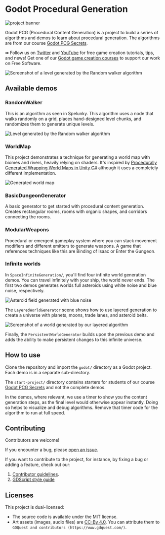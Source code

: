 # Godot Procedural Generation

![project banner](./images/pcg-secrets.png)

Godot PCG (Procedural Content Generation) is a project to build a series of algorithms and demos to learn about procedural generation. The algorithms are from our course [Godot PCG Secrets](https://gdquest.mavenseed.com/courses/godot-pcg-secrets).

➡ Follow us on [Twitter](https://twitter.com/NathanGDQuest) and [YouTube](https://www.youtube.com/c/gdquest/) for free game creation tutorials, tips, and news! Get one of our [Godot game creation courses](https://gdquest.mavenseed.com/) to support our work on Free Software.

![Screenshot of a level generated by the Random walker algorithm](./images/random-walker-2.png)

## Available demos

### RandomWalker

This is an algorithm as seen in Spelunky. This algorithm uses a node that walks randomly on a grid, places hand-designed level chunks, and randomizes them to generate unique levels.

![Level generated by the Random walker algorithm](./images/random-walker-1.png)

### WorldMap

This project demonstrates a technique for generating a world map with biomes and rivers, heavily relying on shaders. It's inspired by [Procedurally Generated Wrapping World Maps in Unity C#](http://www.jgallant.com/procedurally-generating-wrapping-world-maps-in-unity-csharp-part-1/) although it uses a completely different implementation.

![Generated world map](./images/world-map.png)

### BasicDungeonGenerator

A basic generator to get started with procedural content generation. Creates rectangular rooms, rooms with organic shapes, and corridors connecting the rooms.

### ModularWeapons

Procedural or emergent gameplay system where you can stack movement modifiers and different emitters to generate weapons. A game that references techniques like this are Binding of Isaac or Enter the Gungeon.

### Infinite worlds

In `SpaceInfiniteGeneration/`, you'll find four infinite world generation demos. You can travel infinitely with your ship, the world never ends. The first two demos generates worlds full asteroids using white noise and blue noise, respectively.

![Asteroid field generated with blue noise](./images/infinite-world-blue-noise.png)

The `LayeredWorldGenerator` scene shows how to use layered generation to create a universe with planets, moons, trade lanes, and asteroid belts.

![Screenshot of a world generated by our layered algorithm](./images/infinite-world-layered.png)

Finally, the `PersistentWorldGenerator` builds upon the previous demo and adds the ability to make persistent changes to this infinite universe.

## How to use

Clone the repository and import the `godot/` directory as a Godot project. Each demo is in a separate sub-directory.

The `start-project/` directory contains starters for students of our course [Godot PCG Secrets](https://gdquest.mavenseed.com/courses/godot-pcg-secrets) and not the complete demos.

In the demos, where relevant, we use a timer to show you the content generation steps, as the final level would otherwise appear instantly. Doing so helps to visualize and debug algorithms. Remove that timer code for the algorithm to run at full speed.

## Contributing

Contributors are welcome!

If you encounter a bug, please [open an issue](https://github.com/GDQuest/godot-game-harvester/issues/new).

If you want to contribute to the project, for instance, by fixing a bug or adding a feature, check out our:

1. [Contributor guidelines](https://www.gdquest.com/docs/guidelines/contributing-to/gdquest-projects/).
1. [GDScript style guide](https://www.gdquest.com/docs/guidelines/best-practices/godot-gdscript/)

## Licenses

This project is dual-licensed:

- The source code is available under the MIT license.
- Art assets (images, audio files) are [CC-By 4.0](https://creativecommons.org/licenses/by/4.0/). You can attribute them to `GDQuest and contributors (https://www.gdquest.com/)`.
